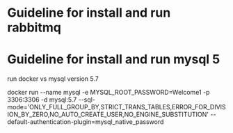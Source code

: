 # Guideline for install and run rabbitmq

# Guideline for install and run mysql 5

run docker vs mysql version 5.7

docker run --name mysql -e MYSQL_ROOT_PASSWORD=Welcome1 -p 3306:3306 -d mysql:5.7 --sql-mode='ONLY_FULL_GROUP_BY,STRICT_TRANS_TABLES,ERROR_FOR_DIVISION_BY_ZERO,NO_AUTO_CREATE_USER,NO_ENGINE_SUBSTITUTION' --default-authentication-plugin=mysql_native_password




